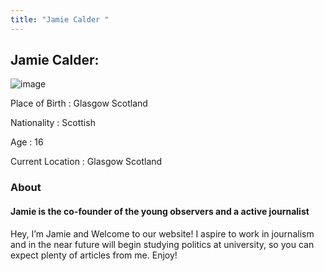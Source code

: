 ```yaml
---
title: "Jamie Calder "
---
```

## Jamie Calder:

![image](../../img/Jamie-Calder.png)

Place of Birth    : Glasgow Scotland

Nationality       : Scottish

Age               : 16

Current Location  : Glasgow Scotland


### About



#### Jamie is the co-founder of the young observers and a active journalist



Hey, I’m Jamie and Welcome to our website! I aspire to work in journalism and in the near future will begin studying politics at university, so you can expect plenty of articles from me. Enjoy!